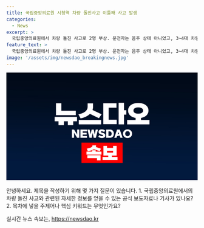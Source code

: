 ```yaml
---
title: 국립중앙의료원 시청역 차량 돌진사고 이틀째 사고 발생
categories:
  - News
excerpt: >
  국립중앙의료원에서 차량 돌진 사고로 2명 부상. 운전자는 음주 상태 아니었고, 3~4대 차량도 피해. 경찰, 사고 원인 조사 중. (150자)
feature_text: >
  국립중앙의료원에서 차량 돌진 사고로 2명 부상. 운전자는 음주 상태 아니었고, 3~4대 차량도 피해. 경찰, 사고 원인 조사 중. (150자)
image: '/assets/img/newsdao_breakingnews.jpg'
---
```


<p><img src="/assets/img/newsdao_breakingnews.jpg" alt="flaretime 속보" /></p>

<p>안녕하세요. 제목을 작성하기 위해 몇 가지 질문이 있습니다.
1. 국립중앙의료원에서의 차량 돌진 사고와 관련된 자세한 정보를 얻을 수 있는 공식 보도자료나 기사가 있나요?
2. 목차에 넣을 주제어나 핵심 키워드는 무엇인가요?</p>
실시간 뉴스 속보는, <a href="https://newsdao.kr" rel="dofollow">https://newsdao.kr</a>


